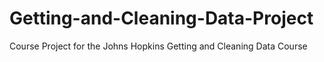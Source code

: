 # Getting-and-Cleaning-Data-Project
Course Project for the Johns Hopkins Getting and Cleaning Data Course
